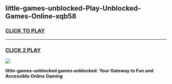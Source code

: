 
## little-games-unblocked-Play-Unblocked-Games-Online-xqb58
<h3>
<a href="https://premium76.site?title=little-games-unblocked&ref=25A">CLICK TO PLAY</a></h3>
<hr>

<h3>
<a href="https://premium76.site?title=little-games-unblocked&ref=25A">CLICK 2 PLAY</a>
  
</h3>

<a href="https://premium76.site?title=little-games-unblocked&ref=25A"><img src="https://clearcache.store/games.png"></a>


**little-games-unblocked games unblocked: Your Gateway to Fun and Accessible Online Gaming**
